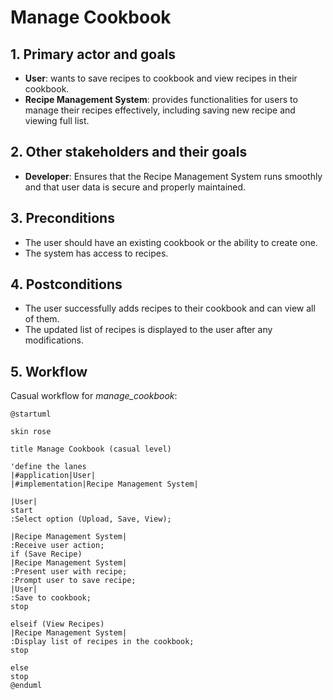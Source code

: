 # Manage Cookbook

## 1. Primary actor and goals
* __User__: wants to save recipes to cookbook and view recipes in their cookbook.
* __Recipe Management System__: provides functionalities for users to manage their recipes effectively, including saving new recipe and viewing full list.


## 2. Other stakeholders and their goals

* __Developer__: Ensures that the Recipe Management System runs smoothly and that user data is secure and properly maintained.



## 3. Preconditions

* The user should have an existing cookbook or the ability to create one.
* The system has access to recipes.

## 4. Postconditions

* The user successfully adds recipes to their cookbook and can view all of them.
* The updated list of recipes is displayed to the user after any modifications.



## 5. Workflow

Casual workflow for _manage_cookbook_:

```plantuml
@startuml

skin rose

title Manage Cookbook (casual level)

'define the lanes
|#application|User|
|#implementation|Recipe Management System|

|User|
start
:Select option (Upload, Save, View);

|Recipe Management System|
:Receive user action;
if (Save Recipe)
|Recipe Management System|
:Present user with recipe;
:Prompt user to save recipe;
|User|
:Save to cookbook;
stop

elseif (View Recipes)
|Recipe Management System|
:Display list of recipes in the cookbook;
stop

else
stop
@enduml
```
